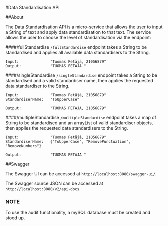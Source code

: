 #Data Standardisation API

##About

The Data Standardisation API is a micro-service that allows the user to input a String of text
and apply data standardisation to that text. The service allows the user to choose the level of
standardisation via the endpoint:

####/fullStandardise
`/fullStandardise` endpoint takes a String to be standardised and applies all available
data standardisers to the String.

```
Input:              "Tuomas Petäjä, 21056879"
Output:             "TUOMAS PETAJA " 
```

####/singleStandardise
`/singleStandardise` endpoint takes a String to be standardised and a valid standardiser name,
then applies the requested data standardiser to the String.

```
Input:              "Tuomas Petäjä, 21056879"
StandardiserName:   "ToUpperCase"

Output:             "TUOMAS PETAJA, 21056879"
```

####/multipleStandardise
`/multipleStandardise` endpoint takes a map of String to be standardised and an arrayList
of valid standardiser objects, then applies the requested data standardisers to the String.

```
Input:              "Tuomas Petäjä, 21056879"
StandardiserName:   {"ToUpperCase", "RemovePunctuation", "RemoveNumbers"}

Output:             "TUOMAS PETAJA "
```

##Swagger

The Swagger UI can be accessed at
``
http://localhost:8080/swagger-ui/
``.

The Swagger source JSON can be accessed at
``
http://localhost:8080/v2/api-docs
``.

### NOTE
To use the audit functionality, a mySQL database must be created and stood up.
